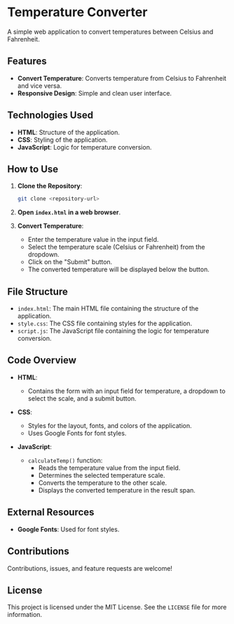 # Temperature Converter

A simple web application to convert temperatures between Celsius and Fahrenheit.

## Features

- **Convert Temperature**: Converts temperature from Celsius to Fahrenheit and vice versa.
- **Responsive Design**: Simple and clean user interface.

## Technologies Used

- **HTML**: Structure of the application.
- **CSS**: Styling of the application.
- **JavaScript**: Logic for temperature conversion.

## How to Use

1. **Clone the Repository**:
    ```sh
    git clone <repository-url>
    ```

2. **Open `index.html` in a web browser**.

3. **Convert Temperature**:
    - Enter the temperature value in the input field.
    - Select the temperature scale (Celsius or Fahrenheit) from the dropdown.
    - Click on the "Submit" button.
    - The converted temperature will be displayed below the button.

## File Structure

- `index.html`: The main HTML file containing the structure of the application.
- `style.css`: The CSS file containing styles for the application.
- `script.js`: The JavaScript file containing the logic for temperature conversion.

## Code Overview

- **HTML**:
    - Contains the form with an input field for temperature, a dropdown to select the scale, and a submit button.

- **CSS**:
    - Styles for the layout, fonts, and colors of the application.
    - Uses Google Fonts for font styles.

- **JavaScript**:
    - `calculateTemp()` function:
        - Reads the temperature value from the input field.
        - Determines the selected temperature scale.
        - Converts the temperature to the other scale.
        - Displays the converted temperature in the result span.

## External Resources

- **Google Fonts**: Used for font styles.

## Contributions

Contributions, issues, and feature requests are welcome!

## License

This project is licensed under the MIT License. See the `LICENSE` file for more information.
